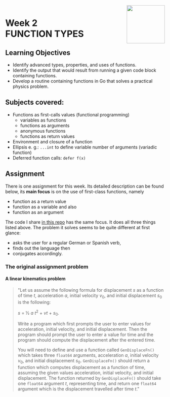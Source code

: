 <a href="../">
  <img src="/img/Functions,%20Methods,%20and%20Interfaces%20in%20Go%20logo.avif" width="120" align="right">
</a>

# Week 2 <br> FUNCTION TYPES

## Learning Objectives
- Identify advanced types, properties, and uses of functions.
- Identify the output that would result from running a given code block containing functions.
- Develop a routine containing functions in Go that solves a practical physics problem.

## Subjects covered: 
- Functions as first-calls values (functional programming)
  - variables as functions
  - functions as arguments
  - anonymous functions
  - functions as return values
- Environment and closure of a function
- Ellipsis e. g.: `...int` to define variable number of arguments (variadic function)
- Deferred function calls: `defer f(x)`

## Assignment 

There is one assignment for this week. Its detailed description can be found below, its **main focus** is on the use of first-class functions, namely
- function as a return value
- function as a variable and also
- function as an argument

The code I share [in this repo](conjugation.go) has the same focus. It does all three things listed above. The problem it solves seems to be quite different at first glance: 
- asks the user for a regular German or Spanish verb, 
- finds out the language then 
- conjugates accordingly. 

### The original assignment problem

#### A linear kinematics problem

>"Let us assume the following formula for displacement *s* as a function of time *t*, acceleration *a*, initial velocity *v*<sub>0</sub>,
and initial displacement *s*<sub>0</sub> is the following: 
>
>*s* = ½ *a* *t*<sup>2</sup> + *vt* + *s*<sub>0</sub>.
>
>Write a program which first prompts the user to enter values for acceleration, initial velocity, and initial displacement. Then the program should prompt the user to enter a value for time and the program should compute the displacement after the entered time.
>
>You will need to define and use a function called `GenDisplaceFn()` which takes three `float64` arguments, acceleration *a*, initial velocity *v*<sub>0</sub>, and initial displacement *s*<sub>0</sub>. `GenDisplaceFn()` should return a function which computes displacement as a function of time, assuming the given values acceleration, initial velocity, and initial displacement. The function returned by `GenDisplaceFn()` should take one `float64` argument *t*, representing time, and return one `float64` argument which is the displacement travelled after time *t*."
